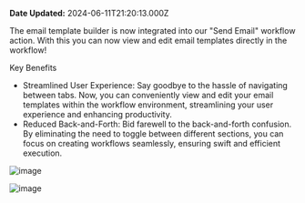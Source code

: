 **Date Updated:** 2024-06-11T21:20:13.000Z

The email template builder is now integrated into our "Send Email" workflow action. With this you can now view and edit email templates directly in the workflow!

Key Benefits

* Streamlined User Experience: Say goodbye to the hassle of navigating between tabs. Now, you can conveniently view and edit your email templates within the workflow environment, streamlining your user experience and enhancing productivity.
* Reduced Back-and-Forth: Bid farewell to the back-and-forth confusion. By eliminating the need to toggle between different sections, you can focus on creating workflows seamlessly, ensuring swift and efficient execution.

![image](https://s3.amazonaws.com/cdn.freshdesk.com/data/helpdesk/attachments/production/155027485587/original/eUH9iKnRNZgOzHt6xe2nziHfZVfk0nvH2g.jpeg?1718120737)

![image](https://s3.amazonaws.com/cdn.freshdesk.com/data/helpdesk/attachments/production/155027485588/original/4Dd3oLJ5dcDhnOImOBC8LmWVAwp0IiXoiQ.jpeg?1718120737)

  